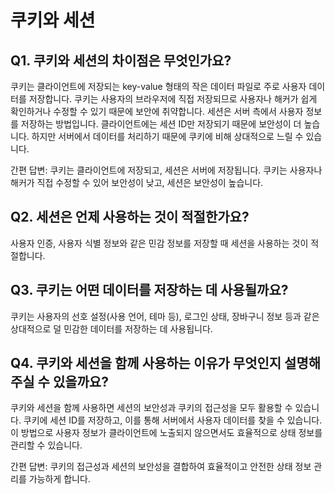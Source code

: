 # 쿠키와 세션

## Q1. 쿠키와 세션의 차이점은 무엇인가요?

쿠키는 클라이언트에 저장되는 key-value 형태의 작은 데이터 파일로 주로 사용자 데이터를 저장합니다. 쿠키는 사용자의 브라우저에 직접 저장되므로 사용자나 해커가 쉽게 확인하거나 수정할 수 있기 때문에 보안에 취약합니다. 세션은 서버 측에서 사용자 정보를 저장하는 방법입니다. 클라이언트에는 세션 ID만 저장되기 때문에 보안성이 더 높습니다. 하지만 서버에서 데이터를 처리하기 때문에 쿠키에 비해 상대적으로 느릴 수 있습니다.

간편 답변: 쿠키는 클라이언트에 저장되고, 세션은 서버에 저장됩니다. 쿠키는 사용자나 해커가 직접 수정할 수 있어 보안성이 낮고, 세션은 보안성이 높습니다.

## Q2. 세션은 언제 사용하는 것이 적절한가요?

사용자 인증, 사용자 식별 정보와 같은 민감 정보를 저장할 때 세션을 사용하는 것이 적절합니다.

## Q3. 쿠키는 어떤 데이터를 저장하는 데 사용될까요?

쿠키는 사용자의 선호 설정(사용 언어, 테마 등), 로그인 상태, 장바구니 정보 등과 같은 상대적으로 덜 민감한 데이터를 저장하는 데 사용됩니다.

## Q4. 쿠키와 세션을 함께 사용하는 이유가 무엇인지 설명해주실 수 있을까요?

쿠키와 세션을 함께 사용하면 세션의 보안성과 쿠키의 접근성을 모두 활용할 수 있습니다. 쿠키에 세션 ID를 저장하고, 이를 통해 서버에서 사용자 데이터를 찾을 수 있습니다. 이 방법으로 사용자 정보가 클라이언트에 노출되지 않으면서도 효율적으로 상태 정보를 관리할 수 있습니다.

간편 답변: 쿠키의 접근성과 세션의 보안성을 결합하여 효율적이고 안전한 상태 정보 관리를 가능하게 합니다.
